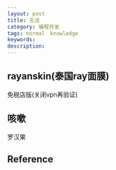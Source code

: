 ```yaml
---
layout: post
title: 生活
category: 编程开发
tags: normal　knowledge
keywords: 
description: 
---
```


## rayanskin(泰国ray面膜)

免税店版(关闭vpn再验证)


## 咳嗽

罗汉果

## Reference